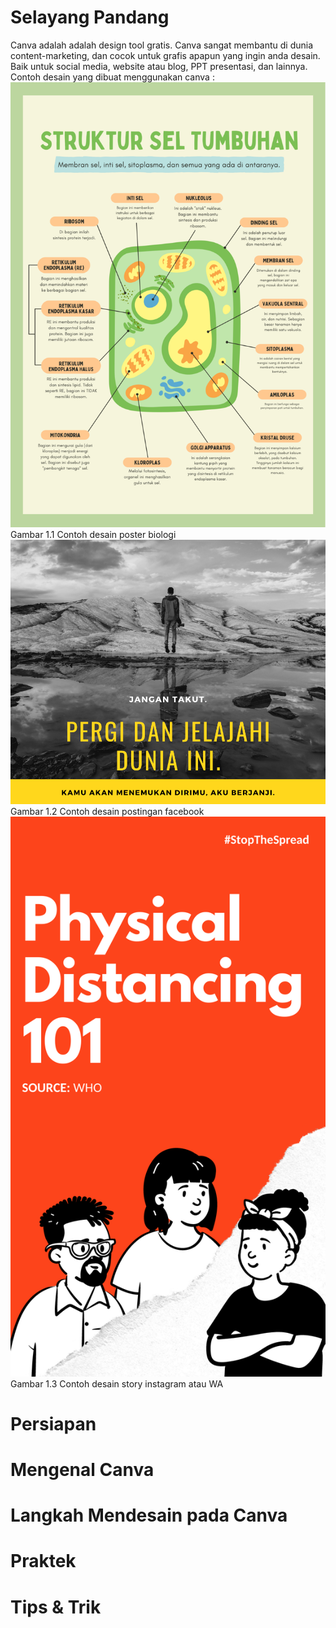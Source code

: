 # Selayang Pandang
Canva adalah adalah design tool gratis. Canva sangat membantu di dunia content-marketing, dan cocok untuk grafis apapun yang ingin anda desain. Baik untuk social media, website atau blog, PPT presentasi, dan lainnya. Contoh desain yang dibuat menggunakan canva :
![enter image description here](img/image103.png)
Gambar 1.1 Contoh desain poster biologi
![enter image description here](img/image59.png)
Gambar 1.2 Contoh desain postingan facebook
![enter image description here](img/image46.png)
Gambar 1.3 Contoh desain story instagram atau WA
# Persiapan 
# Mengenal Canva
# Langkah Mendesain pada Canva
# Praktek
# Tips & Trik